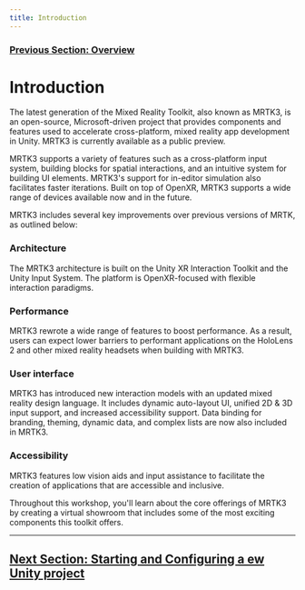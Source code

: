 ```yaml
---
title: Introduction
---
```

### [Previous Section: Overview](0-overview.md)
# Introduction

The latest generation of the Mixed Reality Toolkit, also known as MRTK3, is an open-source, Microsoft-driven project that provides components and features used to accelerate cross-platform, mixed reality app development in Unity. MRTK3 is currently available as a public preview.

MRTK3 supports a variety of features such as a cross-platform input system, building blocks for spatial interactions, and an intuitive system for building UI elements. MRTK3's support for in-editor simulation also facilitates faster iterations. Built on top of OpenXR, MRTK3 supports a wide range of devices available now and in the future.

MRTK3 includes several key improvements over previous versions of MRTK, as outlined below:

### **Architecture**

The MRTK3 architecture is built on the Unity XR Interaction Toolkit and the Unity Input System. The platform is OpenXR-focused with flexible interaction paradigms.

### **Performance**

MRTK3 rewrote a wide range of features to boost performance. As a result, users can expect lower barriers to performant applications on the HoloLens 2 and other mixed reality headsets when building with MRTK3.

### **User interface**

MRTK3 has introduced new interaction models with an updated mixed reality design language. It includes dynamic auto-layout UI, unified 2D & 3D input support, and increased accessibility support. Data binding for branding, theming, dynamic data, and complex lists are now also included in MRTK3.

### **Accessibility**

MRTK3 features low vision aids and input assistance to facilitate the creation of applications that are accessible and inclusive.

Throughout this workshop, you'll learn about the core offerings of MRTK3 by creating a virtual showroom that includes some of the most exciting components this toolkit offers.

---
## [Next Section: Starting and Configuring a ew Unity project](2-setup-unity-project.md)
